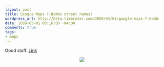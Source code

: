 ```yaml
--- 
layout: post
title: Google Maps F-Bombs street names!
wordpress_url: http://beta.timbroder.com/2009/05/01/google-maps-f-bombs-street-names/
date: 2009-05-01 00:16:00 -04:00
comments: true
tags: 
- maps
---
```

Good stuff. <a href="http://maps.google.co.uk/maps?&amp;ll=48.067541,12.862533&amp;spn=0.006345,0.010267&amp;t=h&amp;z=17">Link</a>



<div class="separator" style="clear: both; text-align: center;"><a href="http://1.bp.blogspot.com/_Ng3QbVQfLZ8/Sfo_Jqi6JyI/AAAAAAAAbHo/QilHprrfP9c/s1600-h/Untitled.jpg" imageanchor="1" style="margin-left: 1em; margin-right: 1em;"><img src="http://1.bp.blogspot.com/_Ng3QbVQfLZ8/Sfo_Jqi6JyI/AAAAAAAAbHo/QilHprrfP9c/s400/Untitled.jpg" border="0" /></a></div>
